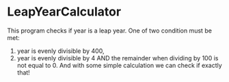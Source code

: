 # LeapYearCalculator
This program checks if year is a leap year. One of two condition must be met:
1) year is evenly divisible by 400,
2) year is evenly divisible by 4 AND the remainder when dividing by 100 is not equal to 0.
And with some simple calculation we can check if exactly that!
